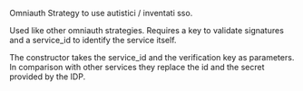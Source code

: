 Omniauth Strategy to use autistici / inventati sso.

Used like other omniauth strategies. Requires a key to validate signatures and a service_id to identify the service itself.

The constructor takes the service_id and the verification key as parameters. In comparison with other services they replace the id and the secret provided by the IDP.
